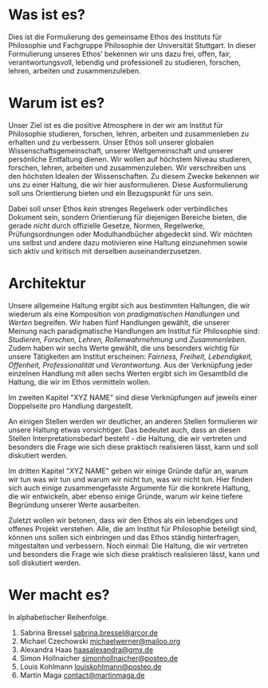 # Was ist es?
Dies ist die Formulierung des gemeinsame Ethos des Instituts für Philosophie und Fachgruppe Philosophie der Universität Stuttgart.
In dieser Formulierung unseres Ethos’ bekennen wir uns dazu frei, offen, fair, verantwortungsvoll, lebendig und professionell zu studieren, forschen, lehren, arbeiten und zusammenzuleben.

# Warum ist es?
Unser Ziel ist es die positive Atmosphere in der wir am Institut für Philosophie studieren, forschen, lehren, arbeiten und zusammenleben zu erhalten und zu verbessern.
Unser Ethos soll unserer globalen Wissenschaftsgemeinschaft, unserer Weltgemeinschaft und unserer persönliche Entfaltung dienen.
Wir wollen auf höchstem Niveau studieren, forschen, lehren, arbeiten und zusammenzuleben.
Wir verschreiben uns den höchsten Idealen der Wissenschaften.
Zu diesem Zwecke bekennen wir uns zu einer Haltung, die wir hier ausformulieren.
Diese Ausformulierung soll uns Orientierung bieten und ein Bezugspunkt für uns sein.

Dabei soll unser Ethos *kein* strenges Regelwerk oder verbindliches Dokument sein, sondern Orientierung für diejenigen Bereiche bieten, die gerade *nicht* durch offizielle Gesetze, Normen, Regelwerke, Prüfungsordnungen oder Modulhandbücher abgedeckt sind.
Wir möchten uns selbst und andere dazu motivieren eine Haltung einzunehmen sowie
sich aktiv und kritisch mit derselben auseinanderzusetzen.

# Architektur
Unsere allgemeine Haltung ergibt sich aus bestimmten Haltungen, die wir wiederum als eine Komposition von *pradigmatischen Handlungen* und *Werten* begreifen.
Wir haben fünf Handlungen gewählt, die unserer Meinung nach paradigmatische Handlungen am Institut für Philosophie sind:
*Studieren, Forschen, Lehren, Rollenwahrnehmung* und *Zusammenleben*.
Zudem haben wir sechs Werte gewählt, die uns besonders wichtig für unsere Tätigkeiten am Institut erscheinen:
*Fairness, Freiheit, Lebendigkeit, Offenheit, Professionalität* und *Verantwortung*.
Aus der Verknüpfung jeder einzelnen Handlung mit allen sechs Werten ergibt sich im Gesamtbild die Haltung, die wir im Ethos vermitteln wollen.

Im zweiten Kapitel "XYZ NAME" sind diese Verknüpfungen auf jeweils einer Doppelseite pro Handlung dargestellt.

An einigen Stellen werden wir deutlicher, an anderen Stellen formulieren wir unsere Haltung etwas vorsichtiger.
Das bedeutet auch, dass an diesen Stellen Interpretationsbedarf besteht - die Haltung, die wir vertreten und besonders die Frage wie sich diese praktisch realisieren lässt, kann und soll diskutiert werden.

Im dritten Kapitel "XYZ NAME" geben wir einige Gründe dafür an, warum wir tun was wir tun und warum wir nicht tun, was wir nicht tun.
Hier finden sich auch einige zusammengefasste Argumente für die konkrete Haltung, die wir entwickeln, aber ebenso einige Gründe, warum wir keine tiefere Begründung unserer Werte ausarbeiten.

Zuletzt wollen wir betonen, dass wir den Ethos als ein lebendiges und offenes Projekt verstehen.
Alle, die am Institut für Philosophie beteiligt sind, können uns sollen sich einbringen und das Ethos ständig hinterfragen, mitgestalten und verbessern. Noch einmal:
Die Haltung, die wir vertreten und besonders die Frage wie sich diese praktisch realisieren lässt, kann und soll diskutiert werden.

# Wer macht es?
In alphabetischer Reihenfolge.

1. Sabrina Bressel <sabrina.bressel@arcor.de>
2. Michael Czechowski <michaelwerner@mailoo.org>
3. Alexandra Haas <haasalexandra@gmx.de>
4. Simon Hollnaicher <simonhollnaicher@posteo.de>
5. Louis Kohlmann <louiskohlmann@posteo.de>
6. Martin Maga <contact@martinmaga.de>
